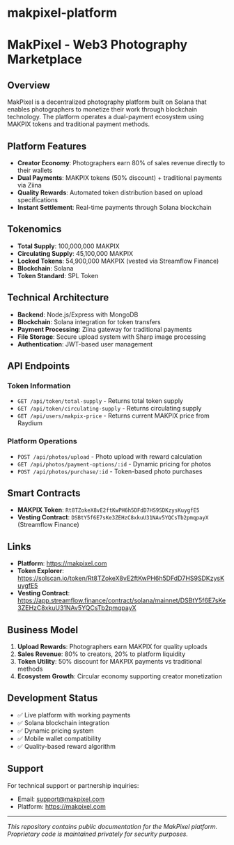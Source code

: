 # makpixel-platform
# MakPixel - Web3 Photography Marketplace

## Overview
MakPixel is a decentralized photography platform built on Solana that enables photographers to monetize their work through blockchain technology. The platform operates a dual-payment ecosystem using MAKPIX tokens and traditional payment methods.

## Platform Features
- **Creator Economy**: Photographers earn 80% of sales revenue directly to their wallets
- **Dual Payments**: MAKPIX tokens (50% discount) + traditional payments via Ziina
- **Quality Rewards**: Automated token distribution based on upload specifications
- **Instant Settlement**: Real-time payments through Solana blockchain

## Tokenomics
- **Total Supply**: 100,000,000 MAKPIX
- **Circulating Supply**: 45,100,000 MAKPIX
- **Locked Tokens**: 54,900,000 MAKPIX (vested via Streamflow Finance)
- **Blockchain**: Solana
- **Token Standard**: SPL Token

## Technical Architecture
- **Backend**: Node.js/Express with MongoDB
- **Blockchain**: Solana integration for token transfers
- **Payment Processing**: Ziina gateway for traditional payments
- **File Storage**: Secure upload system with Sharp image processing
- **Authentication**: JWT-based user management

## API Endpoints
### Token Information
- `GET /api/token/total-supply` - Returns total token supply
- `GET /api/token/circulating-supply` - Returns circulating supply
- `GET /api/users/makpix-price` - Returns current MAKPIX price from Raydium

### Platform Operations
- `POST /api/photos/upload` - Photo upload with reward calculation
- `GET /api/photos/payment-options/:id` - Dynamic pricing for photos
- `POST /api/photos/purchase/:id` - Token-based photo purchases

## Smart Contracts
- **MAKPIX Token**: `Rt8TZokeX8vE2ftKwPH6h5DFdD7HS9SDKzysKuygfE5`
- **Vesting Contract**: `DSBtY5f6E7sKe3ZEHzC8xkuU31NAv5YQCsTb2pmqpayX` (Streamflow Finance)

## Links
- **Platform**: https://makpixel.com
- **Token Explorer**: https://solscan.io/token/Rt8TZokeX8vE2ftKwPH6h5DFdD7HS9SDKzysKuygfE5
- **Vesting Contract**: https://app.streamflow.finance/contract/solana/mainnet/DSBtY5f6E7sKe3ZEHzC8xkuU31NAv5YQCsTb2pmqpayX

## Business Model
1. **Upload Rewards**: Photographers earn MAKPIX for quality uploads
2. **Sales Revenue**: 80% to creators, 20% to platform liquidity
3. **Token Utility**: 50% discount for MAKPIX payments vs traditional methods
4. **Ecosystem Growth**: Circular economy supporting creator monetization

## Development Status
- ✅ Live platform with working payments
- ✅ Solana blockchain integration
- ✅ Dynamic pricing system
- ✅ Mobile wallet compatibility
- ✅ Quality-based reward algorithm

## Support
For technical support or partnership inquiries:
- Email: support@makpixel.com
- Platform: https://makpixel.com

---
*This repository contains public documentation for the MakPixel platform. Proprietary code is maintained privately for security purposes.*
